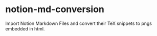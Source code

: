 # notion-md-conversion
Import Notion Markdown Files and convert their TeX snippets to pngs embedded in html. 
